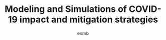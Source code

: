 ---
layout: group
author: esmb
day: "Monday (Tuesday)"
subgroup: "EVOP"
title: "Modeling and Simulations of COVID-19 impact and mitigation strategies"
organizers: "Preeti Dubey and Christopher Hoover (Francis I. Proctor Foundation, UCSF, USA)"
description: "COVID-19 pandemic has caused record number of infections around the globe in a year. The mitigation strategies (vaccination and non-pharmaceutical interventions (NPIs) seem not to be as effective as were anticipated with the rapid emergence of novel SARS-COV-2 mutations and asymptomatic transmission. This minisymposium will cover three types of mathematical models: (i) compartmental, (ii) stochastic, and (iii) agent-based model (ABM).  The topics will include methods for modeling simulations, model calibration, parameter estimation, time-varying effective reproduction number, inclusion of heterogeneity of populations and compliance and non-compliance of NPIs, efficacy of NPIs and vaccine, place and equity-based distribution of vaccine. They will be illustrated using different datasets of COVID-19 cases from different regions of the USA such as California, San Francisco, St. Louis, optimal contact tracing and vaccination prioritization, asymptomatic transmission and mitigation strategies."
code: "MS03"
author1: "Ranjit Upadhyay"
inst1: " (Indian Institute of Technology (ISM) Dhanbad, India)"
title1: "Modeling the recent outbreak of COVID-19 in India and its Control strategies using NPIs and vaccination"
abstract1: "Robust testing and tracing are key to fighting the menace of coronavirus disease 2019 (COVID19). This outbreak has progressed with tremendous impact on human life, society and economy.  In this work, we propose few models (an age-structured SIQR model, SEQIR model and an SEICR model with comorbidity) to track the progression of the pandemic in India taking into account the different age structures of the country. We have made predictions about the disease dynamics, identified the most infected age groups and analysed the effectiveness of social distancing measures taken in the early stages of infection. This encompasses modeling the dynamics of invaded population, parameter estimation of the model, study of qualitative dynamics, and optimal control problem for non-pharmaceutical interventions (NPIs) and vaccination events such that the cost of the combined measure is minimized. 
     The investigation reveals that disease persists with the increase of exposed individuals having comorbidity in society. The extensive computational efforts show that mean fluctuations in the force of infection increase with corresponding entropy. Further, an increasing trend to the mean force of infection has been indicated through the composite effect. Higher Shannon entropy production, i.e., more disorder in mean force of infection has indicated more strengthen the force of infection according to dynamical perspective. This might cause a dangerous situation in the population. This is a piece of evidence that the outbreak has reached a significant portion of the population. However, optimal control strategies with combined measures provide an assurance of effectively protecting our population from COVID-19 by minimizing social and economic costs. From an epidemiological perspective, comorbidity individuals get gradually infection due to lack of precautions and surveillance and like, social distancing, proper sanitation wearing masks, etc. In this situations, susceptible individuals become infected and turned to exposed individuals. Indeed, exposed individuals can prevent COVID-19 infection due to strong immunity in this connection. Based on the observed data, 7-days moving average curves are plotted for pre-lockdown, lockdown and unlock 1 phases. Following the trend of the curves for the infection, a generalized exponential function is used to estimate the data and corresponding 95% confidence intervals are simulated to estimate the parameters. The effect of control measures, such as quarantine and isolation are discussed and systematically explore the impact of lockdown strategy in order to control the recent outbreak of COVID-19 transmission in India."
author2: "Christopher Hoover"
inst2: " (Francis I. Proctor Foundation, UCSF, USA)"
title2: "Targeted allocation of testing and vaccination reduces transmission of SARS-CoV2 and improves health equity: An agent-based modeling study"
abstract2: "Effectively allocating scarce resources to combat infectious disease outbreaks is essential to reducing their impact. The ongoing pandemic of Severe Acute Respiratory Syndrome Coronavirus 2 (SARS-CoV2) has been characterized by extreme heterogeneity in individual spread and higher spread among underserved sub-populations such as the Latinx community in San Francisco and New York City, and similarly marginalized racial and ethnic minority groups across the U.S. This heterogeneity in transmission creates challenges for control efforts when those experiencing the highest rates of transmission also have limited access to resources to mitigate transmission. However, even imperfect interventions that are efficiently targeted to individuals or groups driving transmission can have a far greater impact than interventions that are evenly distributed in the population. Here we describe an agent-based model (ABM) developed to simulate the transmission of SARS-CoV2 in the City and County of San Francisco (SF). The ABM incorporates a synthetic population developed to capture drivers of racial and ethnic disparities in transmission observed in SF over the course of the pandemic. Challenges in ABM calibration are discussed in light of the large parameter space and limited reliable data sources on which to calibrate. We then describe how the ABM can be used to explore counterfactual scenarios in which resources such as testing, work from home support, and vaccination are targeted towards population strata with the highest rates of infection. Using the ABM, we demonstrate the benefit of these targeted strategies on both reducing the spread of SARS-CoV2 and improving metrics of health equity."
author3: "Morganne Igoe"
inst3: " (University of Tennessee, Knoxville, USA)"
title3: "ZCTA-level Predictors of COVID-19 Hospitalization Risk in the St. Louis Area"
abstract3: "COVID-19 has overwhelmed U.S. healthcare systems, with almost 30 million cases and over 500,000 deaths as of March 28, 2021. Older age, male gender, race, and underlying medical conditions have been identified as factors among hospitalized patients. There are also geographic disparities in COVID-19 hospitalization risk that are at least partly driven by geographic differences in sociodemographic, economic, and co-morbid factors. If these factors could be identified, they could help inform control efforts. 

The aim of this study is to identify ZCTA-level predictors of COVID-19 hospitalization risk in the St. Louis Area using sociodemographic, economic, and chronic disease factors. ZCTA-level sociodemographic, economic, and chronic disease factors were evaluated for correlation with each other and univariable associations with the age-adjusted number of COVID-19 hospitalizations. The ZCTA population was used as the offset. A multivariable negative binomial regression model was then fit using a backwards elimination process.

Percent black population, percent of the population with some college education, number of diabetes discharges per 100 population, and population adjusted cases were all positively associated with COVID-19 hospitalization risk. A number of sociodemographic and chronic conditions are important determinants of disparities in COVID hospitalization risk. These findings will inform health care systems of where large numbers of patients may occur to reduce overburdening of hospitals and to guide vaccination efforts."
author4: "Preeti Dubey"
inst4: " (Francis I. Proctor Foundation, UCSF, USA)"
title4: "Optimal vaccine prioritization for COVID-19 between high-risk and core group in California"
abstract4: "The COVID-19 pandemic has caused record numbers of daily confirmed
cases and deaths in USA during the winter of 2020-2021. With the approval of Moderna and Pfizer vaccines, a substantial mitigation of the epidemic is expected by mid-2021. During the initial rollout, it was unclear whether or not vaccine should be targeted at elderly individuals at highest risk of mortality and morbidity, or towards younger individuals responsible for a majority of transmission. 

In this study, we sought to investigate the optimal prioritization of COVID-19 vaccination in California. We constructed a compartmental model based on the natural history of COVID-19 transmission. The model involved two transmission risk groups (low and high), and two age prioritization groups. We considered the case of random mixing vs. positive assortative mixing, as well as the relative rate of high COVID-19 risk behavior in the high transmission risk group. The model considered incomplete reporting and reporting delays and was calibrated to California case data. All 24 possible orderings of age/risk prioritization were simulated suggesting that age prioritization was optimal when the relative riskiness of the high-risk group was low. The randomness in mixing has also played a role in making the decision of optimality of risk prioritization when the relative riskiness was high. Our results are aligned with the findings of other modeling groups that some risk targeting can be a valuable consideration in controlling the pandemic."
---